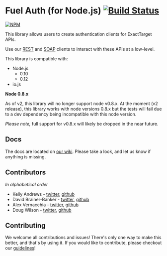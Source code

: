 Fuel Auth (for Node.js) [![Build Status](https://travis-ci.org/ExactTarget/Fuel-Node-Auth.svg)](https://travis-ci.org/ExactTarget/Fuel-Node-Auth)
=============

[![NPM](https://nodei.co/npm/fuel-auth.png?downloads=true)](https://nodei.co/npm/fuel-auth/)

This library allows users to create authentication clients for ExactTarget APIs.

Use our [REST][1] and [SOAP][2] clients to interact with these APIs at a low-level.

This library is compatible with:
- Node.js
  - 0.10
  - 0.12
- io.js

**Node 0.8.x**

As of v2, this library will no longer support node v0.8.x. At the moment (v2 release), this library works with node versions 0.8.x  but the tests will fail due to a dev dependency being incompatible with this node version.

*Please note,* full support for v0.8.x will likely be dropped in the near future.

## Docs

The docs are located on [our wiki][4]. Please take a look, and let us know if anything is missing.

## Contributors

*In alphabetical order*

* Kelly Andrews - [twitter](https://twitter.com/kellyjandrews), [github](https://github.com/kellyjandrews)
* David Brainer-Banker - [twitter](https://twitter.com/TweetTypography), [github](https://github.com/tweettypography)
* Alex Vernacchia - [twitter](https://twitter.com/vernacchia), [github](https://github.com/vernak2539)
* Doug Wilson - [twitter](https://twitter.com/blipsofadoug), [github](https://github.com/dougwilson)

## Contributing

We welcome all contributions and issues! There's only one way to make this better, and that's by using it. If you would like to contribute, please checkout our [guidelines](https://github.com/ExactTarget/Fuel-Node-Auth/wiki/Contributing)!


[1]: https://github.com/ExactTarget/Fuel-Node-REST
[2]: https://github.com/ExactTarget/Fuel-Node-SOAP
[3]: https://github.com/mikeal/request#requestoptions-callback
[4]: https://github.com/ExactTarget/Fuel-Node-Auth/wiki
